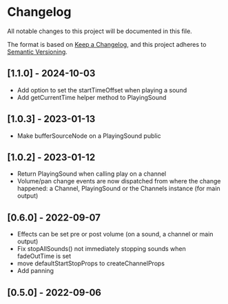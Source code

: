 # Changelog
All notable changes to this project will be documented in this file.

The format is based on [Keep a Changelog](https://keepachangelog.com/en/1.0.0/),
and this project adheres to [Semantic Versioning](https://semver.org/spec/v2.0.0.html).

## [1.1.0] - 2024-10-03
- Add option to set the startTimeOffset when playing a sound
- Add getCurrentTime helper method to PlayingSound

## [1.0.3] - 2023-01-13
- Make bufferSourceNode on a PlayingSound public

## [1.0.2] - 2023-01-12
- Return PlayingSound when calling play on a channel
- Volume/pan change events are now dispatched from where the change happened: a Channel, PlayingSound or the Channels instance (for main output) 

## [0.6.0] - 2022-09-07
- Effects can be set pre or post volume (on a sound, a channel or main output)
- Fix stopAllSounds() not immediately stopping sounds when fadeOutTime is set
- move defaultStartStopProps to createChannelProps
- Add panning

## [0.5.0] - 2022-09-06
